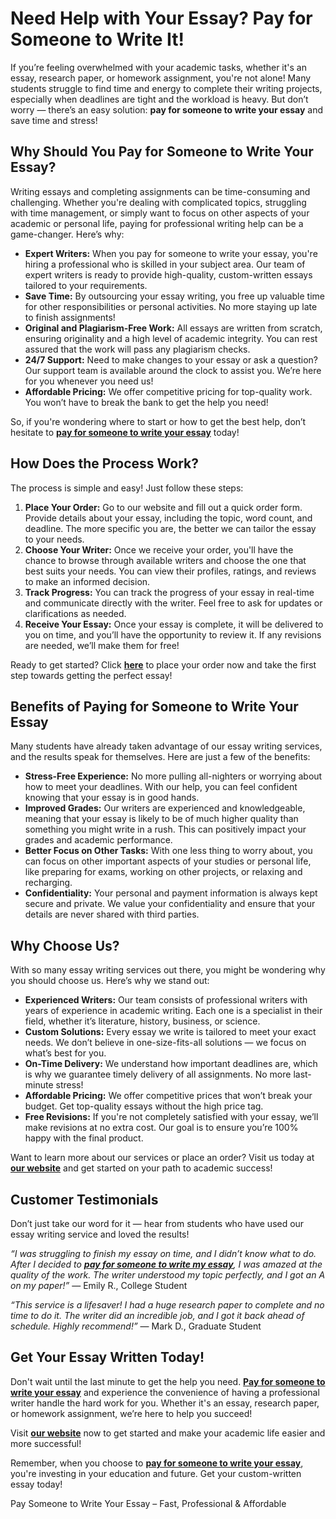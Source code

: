 <h1>Need Help with Your Essay? Pay for Someone to Write It!</h1>

<p>If you’re feeling overwhelmed with your academic tasks, whether it's an essay, research paper, or homework assignment, you're not alone! Many students struggle to find time and energy to complete their writing projects, especially when deadlines are tight and the workload is heavy. But don’t worry — there’s an easy solution: <strong>pay for someone to write your essay</strong> and save time and stress!</p>

<h2>Why Should You Pay for Someone to Write Your Essay?</h2>

<p>Writing essays and completing assignments can be time-consuming and challenging. Whether you're dealing with complicated topics, struggling with time management, or simply want to focus on other aspects of your academic or personal life, paying for professional writing help can be a game-changer. Here’s why:</p>

<ul>
    <li><strong>Expert Writers:</strong> When you pay for someone to write your essay, you're hiring a professional who is skilled in your subject area. Our team of expert writers is ready to provide high-quality, custom-written essays tailored to your requirements.</li>
    <li><strong>Save Time:</strong> By outsourcing your essay writing, you free up valuable time for other responsibilities or personal activities. No more staying up late to finish assignments!</li>
    <li><strong>Original and Plagiarism-Free Work:</strong> All essays are written from scratch, ensuring originality and a high level of academic integrity. You can rest assured that the work will pass any plagiarism checks.</li>
    <li><strong>24/7 Support:</strong> Need to make changes to your essay or ask a question? Our support team is available around the clock to assist you. We’re here for you whenever you need us!</li>
    <li><strong>Affordable Pricing:</strong> We offer competitive pricing for top-quality work. You won’t have to break the bank to get the help you need!</li>
</ul>

<p>So, if you're wondering where to start or how to get the best help, don’t hesitate to <a href="https://tinyurl.com/topessay?keyword=pay+for+someone+to+write+essay"><strong>pay for someone to write your essay</strong></a> today!</p>

<h2>How Does the Process Work?</h2>

<p>The process is simple and easy! Just follow these steps:</p>

<ol>
    <li><strong>Place Your Order:</strong> Go to our website and fill out a quick order form. Provide details about your essay, including the topic, word count, and deadline. The more specific you are, the better we can tailor the essay to your needs.</li>
    <li><strong>Choose Your Writer:</strong> Once we receive your order, you'll have the chance to browse through available writers and choose the one that best suits your needs. You can view their profiles, ratings, and reviews to make an informed decision.</li>
    <li><strong>Track Progress:</strong> You can track the progress of your essay in real-time and communicate directly with the writer. Feel free to ask for updates or clarifications as needed.</li>
    <li><strong>Receive Your Essay:</strong> Once your essay is complete, it will be delivered to you on time, and you’ll have the opportunity to review it. If any revisions are needed, we’ll make them for free!</li>
</ol>

<p>Ready to get started? Click <a href="https://tinyurl.com/topessay?keyword=pay+for+someone+to+write+essay"><strong>here</strong></a> to place your order now and take the first step towards getting the perfect essay!</p>

<h2>Benefits of Paying for Someone to Write Your Essay</h2>

<p>Many students have already taken advantage of our essay writing services, and the results speak for themselves. Here are just a few of the benefits:</p>

<ul>
    <li><strong>Stress-Free Experience:</strong> No more pulling all-nighters or worrying about how to meet your deadlines. With our help, you can feel confident knowing that your essay is in good hands.</li>
    <li><strong>Improved Grades:</strong> Our writers are experienced and knowledgeable, meaning that your essay is likely to be of much higher quality than something you might write in a rush. This can positively impact your grades and academic performance.</li>
    <li><strong>Better Focus on Other Tasks:</strong> With one less thing to worry about, you can focus on other important aspects of your studies or personal life, like preparing for exams, working on other projects, or relaxing and recharging.</li>
    <li><strong>Confidentiality:</strong> Your personal and payment information is always kept secure and private. We value your confidentiality and ensure that your details are never shared with third parties.</li>
</ul>

<h2>Why Choose Us?</h2>

<p>With so many essay writing services out there, you might be wondering why you should choose us. Here’s why we stand out:</p>

<ul>
    <li><strong>Experienced Writers:</strong> Our team consists of professional writers with years of experience in academic writing. Each one is a specialist in their field, whether it’s literature, history, business, or science.</li>
    <li><strong>Custom Solutions:</strong> Every essay we write is tailored to meet your exact needs. We don’t believe in one-size-fits-all solutions — we focus on what’s best for you.</li>
    <li><strong>On-Time Delivery:</strong> We understand how important deadlines are, which is why we guarantee timely delivery of all assignments. No more last-minute stress!</li>
    <li><strong>Affordable Pricing:</strong> We offer competitive prices that won’t break your budget. Get top-quality essays without the high price tag.</li>
    <li><strong>Free Revisions:</strong> If you're not completely satisfied with your essay, we’ll make revisions at no extra cost. Our goal is to ensure you’re 100% happy with the final product.</li>
</ul>

<p>Want to learn more about our services or place an order? Visit us today at <a href="https://tinyurl.com/topessay?keyword=pay+for+someone+to+write+essay"><strong>our website</strong></a> and get started on your path to academic success!</p>

<h2>Customer Testimonials</h2>

<p>Don’t just take our word for it — hear from students who have used our essay writing service and loved the results!</p>

<p><em>“I was struggling to finish my essay on time, and I didn’t know what to do. After I decided to <a href="https://tinyurl.com/topessay?keyword=pay+for+someone+to+write+essay"><strong>pay for someone to write my essay</strong></a>, I was amazed at the quality of the work. The writer understood my topic perfectly, and I got an A on my paper!”</em> — Emily R., College Student</p>

<p><em>“This service is a lifesaver! I had a huge research paper to complete and no time to do it. The writer did an incredible job, and I got it back ahead of schedule. Highly recommend!”</em> — Mark D., Graduate Student</p>

<h2>Get Your Essay Written Today!</h2>

<p>Don't wait until the last minute to get the help you need. <a href="https://tinyurl.com/topessay?keyword=pay+for+someone+to+write+essay"><strong>Pay for someone to write your essay</strong></a> and experience the convenience of having a professional writer handle the hard work for you. Whether it's an essay, research paper, or homework assignment, we’re here to help you succeed!</p>

<p>Visit <a href="https://tinyurl.com/topessay?keyword=pay+for+someone+to+write+essay"><strong>our website</strong></a> now to get started and make your academic life easier and more successful!</p>

<p>Remember, when you choose to <a href="https://tinyurl.com/topessay?keyword=pay+for+someone+to+write+essay"><strong>pay for someone to write your essay</strong></a>, you're investing in your education and future. Get your custom-written essay today!</p>
Pay Someone to Write Your Essay – Fast, Professional &amp; Affordable
